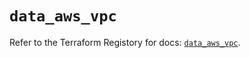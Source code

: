 # `data_aws_vpc`

Refer to the Terraform Registory for docs: [`data_aws_vpc`](https://registry.terraform.io/providers/hashicorp/aws/5.13.1/docs/data-sources/vpc).
